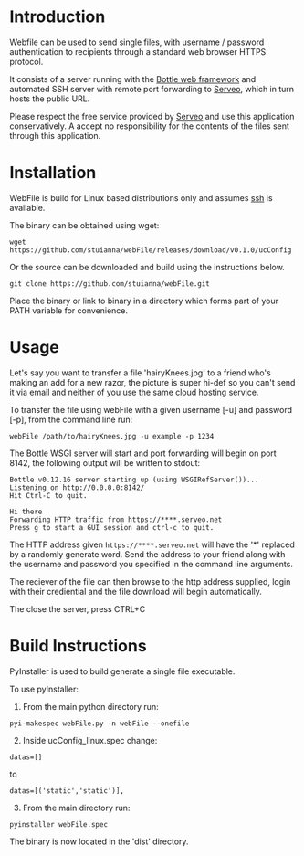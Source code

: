 # Introduction

Webfile can be used to send single files, with username / password authentication to recipients through a standard web browser HTTPS protocol.

It consists of a server running with the [Bottle web framework](https://bottlepy.org/docs/dev/) and automated SSH server with remote port forwarding to [Serveo](https://serveo.net/), which in turn hosts the public URL.


Please respect the free service provided by [Serveo](https://serveo.net/) and use this application conservatively. A accept no responsibility for the contents of the files sent through this application.

# Installation

WebFile is build for Linux based distributions only and assumes [ssh](https://www.ssh.com/ssh/command/) is available.

The binary can be obtained using wget:
```
wget https://github.com/stuianna/webFile/releases/download/v0.1.0/ucConfig
```

Or the source can be downloaded and build using the instructions below.
```
git clone https://github.com/stuianna/webFile.git
```

Place the binary or link to binary in a directory which forms part of your PATH variable for convenience.

# Usage

Let's say you want to transfer a file 'hairyKnees.jpg' to a friend who's making an add for a new razor, the picture is super hi-def so you can't send it via email and neither of you use the same cloud hosting service.

To transfer the file using webFile with a given username [-u] and password [-p], from the command line run:
```
webFile /path/to/hairyKnees.jpg -u example -p 1234
```

The Bottle WSGI server will start and port forwarding will begin on port 8142, the following output will be written to stdout:
```
Bottle v0.12.16 server starting up (using WSGIRefServer())...
Listening on http://0.0.0.0:8142/
Hit Ctrl-C to quit.

Hi there
Forwarding HTTP traffic from https://****.serveo.net
Press g to start a GUI session and ctrl-c to quit.
```

The HTTP address given ```https://****.serveo.net``` will have the '*' replaced by a randomly generate word. Send the address to your friend along with the username and password you specified in the command line arguments.

The reciever of the file can then browse to the http address supplied, login with their crediential and the file download will begin automatically.

The close the server, press CTRL+C

# Build Instructions

PyInstaller is used to build generate a single file executable.

To use pyInstaller:

1. From the main python directory run:
```
pyi-makespec webFile.py -n webFile --onefile
```

2. Inside ucConfig_linux.spec change:
```
datas=[]
```
to
```
datas=[('static','static')],
```
3. From the main directory run:
```
pyinstaller webFile.spec
```
The binary is now located in the 'dist' directory.
